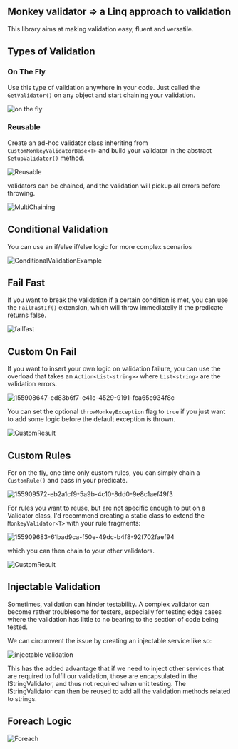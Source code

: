 ## Monkey validator => a Linq approach to validation

This library aims at making validation easy, fluent and versatile.

## Types of Validation

### On The Fly
Use this type of validation anywhere in your code. Just called the `GetValidator()` on any object and start chaining your validation.

![on the fly](https://user-images.githubusercontent.com/81313844/155906411-e0778431-a097-436c-a055-6b96f56fc32f.jpg)

### Reusable
Create an ad-hoc validator class inheriting from `CustomMonkeyValidatorBase<T>` and build your validator in the abstract `SetupValidator()` method.

![Reusable](https://user-images.githubusercontent.com/81313844/155906175-2eb5562d-5256-4781-829a-9fdc58abcd4c.png)

validators can be chained, and the validation will pickup all errors before throwing.

![MultiChaining](https://user-images.githubusercontent.com/81313844/155907326-d66381e7-140f-4074-a21d-ddcb7cc25c3b.jpg)

## Conditional Validation

You can use an if/else if/else logic for more complex scenarios

![ConditionalValidationExample](https://user-images.githubusercontent.com/81313844/155906485-47fc448b-38a5-4493-962f-0bb5003a5f4f.png)

## Fail Fast

If you want to break the validation if a certain condition is met, you can use the `FailFastIf()` extension, which will throw immediatelly if the predicate returns false.

![failfast](https://user-images.githubusercontent.com/81313844/155906635-1b5d8066-9aa0-4fdd-8acc-cff656c5ce12.jpg)

## Custom On Fail

If you want to insert your own logic on validation failure, you can use the overload that takes an `Action<List<string>>` where `List<string>` are the validation errors.

![155908647-ed83b6f7-e41c-4529-9191-fca65e934f8c](https://user-images.githubusercontent.com/81313844/155911582-3ccc1d73-73eb-4c7f-a70d-21e1eecd8efa.jpg)

You can set the optional `throwMonkeyException` flag to `true` if you just want to add some logic before the default exception is thrown.

![CustomResult](https://user-images.githubusercontent.com/81313844/155909081-5568fb34-49c2-489b-8ad6-15dbf1012f38.jpg)

## Custom Rules

For on the fly, one time only custom rules, you can simply chain a `CustomRule()` and pass in your predicate.

![155909572-eb2a1cf9-5a9b-4c10-8dd0-9e8c1aef49f3](https://user-images.githubusercontent.com/81313844/155911573-94a29b0b-59ed-44f6-9f26-d83741f9b95f.jpg)

For rules you want to reuse, but are not specific enough to put on a Validator class, I'd recommend creating a static class to extend the `MonkeyValidator<T>` with your rule fragments:

![155909683-61bad9ca-f50e-49dc-b4f8-92f702faef94](https://user-images.githubusercontent.com/81313844/155911550-6c2dd244-ec93-4314-9fd3-73add0e2cf26.jpg)

which you can then chain to your other validators.

![CustomResult](https://user-images.githubusercontent.com/81313844/155909848-fc6479f2-f82a-4fd9-a9a1-e8b5743533dc.jpg)

## Injectable Validation

Sometimes, validation can hinder testability. A complex validator can become rather troublesome for testers, especially for testing edge cases where the validation has little to no bearing to the section of code being tested.

We can circumvent the issue by creating an injectable service like so:

![injectable validation](https://user-images.githubusercontent.com/81313844/156066301-0b0ec936-d2c7-45a8-8b74-5b029c2c1af0.jpg)

This has the added advantage that if we need to inject other services that are required to fulfil our validation, those are encapsulated in the IStringValidator, and thus not required when unit testing. The IStringValidator can then be reused to add all the validation methods related to strings.

## Foreach Logic

![Foreach](https://user-images.githubusercontent.com/81313844/156269896-dfea8429-c3e7-44bf-8cbb-06d51e98a7b7.jpg)

